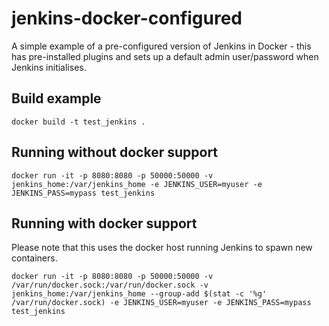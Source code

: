 # jenkins-docker-configured
A simple example of a pre-configured version of Jenkins in Docker - this has pre-installed plugins and sets up a default admin user/password when Jenkins initialises.

## Build example
```
docker build -t test_jenkins .
```

## Running without docker support
```
docker run -it -p 8080:8080 -p 50000:50000 -v jenkins_home:/var/jenkins_home -e JENKINS_USER=myuser -e JENKINS_PASS=mypass test_jenkins
```

## Running with docker support
Please note that this uses the docker host running Jenkins to spawn new containers.

```
docker run -it -p 8080:8080 -p 50000:50000 -v /var/run/docker.sock:/var/run/docker.sock -v jenkins_home:/var/jenkins_home --group-add $(stat -c '%g' /var/run/docker.sock) -e JENKINS_USER=myuser -e JENKINS_PASS=mypass test_jenkins
```
